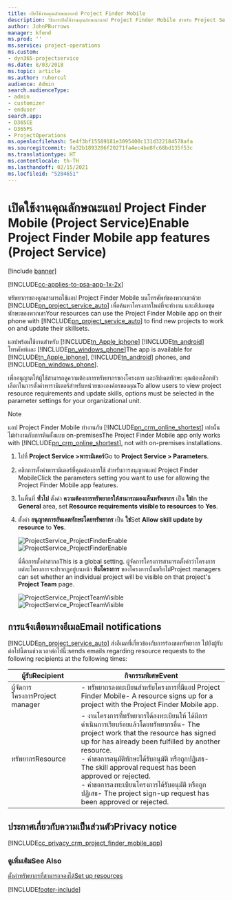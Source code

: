 ```yaml
---
title: เปิดใช้งานคุณลักษณะแอป Project Finder Mobile
description: วิธีการเปิดใช้งานคุณลักษณะแอป Project Finder Mobile สำหรับ Project Service
author: JohnPBurrows
manager: kfend
ms.prod: ''
ms.service: project-operations
ms.custom:
- dyn365-projectservice
ms.date: 8/03/2018
ms.topic: article
ms.author: ruhercul
audience: Admin
search.audienceType:
- admin
- customizer
- enduser
search.app:
- D365CE
- D365PS
- ProjectOperations
ms.openlocfilehash: 5e4f3bf15589181e3095400c131d322184578afa
ms.sourcegitcommit: fa32b1893286f20271fa4ec4be8fc68bd135f53c
ms.translationtype: HT
ms.contentlocale: th-TH
ms.lasthandoff: 02/15/2021
ms.locfileid: "5284651"
---
```

# <a name="enable-project-finder-mobile-app-features-project-service"></a><span data-ttu-id="c02a5-103">เปิดใช้งานคุณลักษณะแอป Project Finder Mobile (Project Service)</span><span class="sxs-lookup"><span data-stu-id="c02a5-103">Enable Project Finder Mobile app features (Project Service)</span></span>

[!include [banner](../includes/psa-now-project-operations.md)]

[!INCLUDE[cc-applies-to-psa-app-1x-2x](../includes/cc-applies-to-psa-app-1x-2x.md)]

<span data-ttu-id="c02a5-104">ทรัพยากรของคุณสามารถใช้แอป Project Finder Mobile บนโทรศัพท์ของพวกเขาด้วย [!INCLUDE[pn_project_service_auto](../includes/pn-project-service-auto.md)] เพื่อค้นหาโครงการใหม่ที่จะทำงาน และอัปเดตชุดทักษะของพวกเขา</span><span class="sxs-lookup"><span data-stu-id="c02a5-104">Your resources can use the Project Finder Mobile app on their phone with [!INCLUDE[pn_project_service_auto](../includes/pn-project-service-auto.md)] to find new projects to work on and update their skillsets.</span></span>  
  
 <span data-ttu-id="c02a5-105">แอปพร้อมใช้งานสำหรับ [!INCLUDE[tn_Apple_iphone](../includes/tn-apple-iphone.md)] [!INCLUDE[tn_android](../includes/tn-android.md)] โทรศัพท์และ [!INCLUDE[pn_windows_phone](../includes/pn-windows-phone.md)]</span><span class="sxs-lookup"><span data-stu-id="c02a5-105">The app is available for [!INCLUDE[tn_Apple_iphone](../includes/tn-apple-iphone.md)], [!INCLUDE[tn_android](../includes/tn-android.md)] phones, and [!INCLUDE[pn_windows_phone](../includes/pn-windows-phone.md)].</span></span>  
    
 <span data-ttu-id="c02a5-106">เพื่ออนุญาตให้ผู้ใช้สามารถดูความต้องการทรัพยากรของโครงการ และอัปเดตทักษะ คุณต้องเลือกตัวเลือกในการตั้งค่าพารามิเตอร์สำหรับหน่วยขององค์กรของคุณ</span><span class="sxs-lookup"><span data-stu-id="c02a5-106">To allow users to view project resource requirements and update skills, options must be selected in the parameter settings for your organizational unit.</span></span>
  
> [!NOTE]
>  <span data-ttu-id="c02a5-107">แอป Project Finder Mobile ทำงานกับ [!INCLUDE[pn_crm_online_shortest](../includes/pn-crm-online-shortest.md)] เท่านั้น ไม่ทำงานกับการติดตั้งแบบ on-premises</span><span class="sxs-lookup"><span data-stu-id="c02a5-107">The Project Finder Mobile app only works with [!INCLUDE[pn_crm_online_shortest](../includes/pn-crm-online-shortest.md)], not with on-premises installations.</span></span>  
  
1. <span data-ttu-id="c02a5-108">ไปที่ **Project Service >พารามิเตอร์**</span><span class="sxs-lookup"><span data-stu-id="c02a5-108">Go to **Project Service > Parameters**.</span></span>  
  
2. <span data-ttu-id="c02a5-109">คลิกการตั้งค่าพารามิเตอร์ที่คุณต้องการใช้ สำหรับการอนุญาตแอป Project Finder Mobile</span><span class="sxs-lookup"><span data-stu-id="c02a5-109">Click the parameters setting you want to use for allowing the Project Finder Mobile app features.</span></span>  
  
3. <span data-ttu-id="c02a5-110">ในพื้นที่ **ทั่วไป** ตั้งค่า **ความต้องการทรัพยากรให้สามารถมองเห็นทรัพยากร** เป็น **ใช่**</span><span class="sxs-lookup"><span data-stu-id="c02a5-110">In the **General** area, set **Resource requirements visible to resources** to **Yes**.</span></span>  
  
4. <span data-ttu-id="c02a5-111">ตั้งค่า **อนุญาตการอัพเดตทักษะโดยทรัพยากร** เป็น **ใช่**</span><span class="sxs-lookup"><span data-stu-id="c02a5-111">Set **Allow skill update by resource** to **Yes**.</span></span>  
  
   <span data-ttu-id="c02a5-112">![ProjectService_ProjectFinderEnable](../psa/media/project-service-project-finder-enable.png "ProjectService_ProjectFinderEnable")</span><span class="sxs-lookup"><span data-stu-id="c02a5-112">![ProjectService_ProjectFinderEnable](../psa/media/project-service-project-finder-enable.png "ProjectService_ProjectFinderEnable")</span></span>  
  
   <span data-ttu-id="c02a5-113">นี่คือการตั้งค่าสากล</span><span class="sxs-lookup"><span data-stu-id="c02a5-113">This is a global setting.</span></span> <span data-ttu-id="c02a5-114">ผู้จัดการโครงการสามารถตั้งค่าว่าโครงการแต่ละโครงการจะปรากฏอยู่บนหน้า **ทีมโครงการ** ของโครงการนั้นหรือไม่</span><span class="sxs-lookup"><span data-stu-id="c02a5-114">Project managers can set whether an individual project will be visible on that project's **Project Team** page.</span></span>  
  
   <span data-ttu-id="c02a5-115">![ProjectService_ProjectTeamVisible](../psa/media/project-service-project-team-visible.png "ProjectService_ProjectTeamVisible")</span><span class="sxs-lookup"><span data-stu-id="c02a5-115">![ProjectService_ProjectTeamVisible](../psa/media/project-service-project-team-visible.png "ProjectService_ProjectTeamVisible")</span></span>  
  
## <a name="email-notifications"></a><span data-ttu-id="c02a5-116">การแจ้งเตือนทางอีเมล</span><span class="sxs-lookup"><span data-stu-id="c02a5-116">Email notifications</span></span>  
 [!INCLUDE[pn_project_service_auto](../includes/pn-project-service-auto.md)] <span data-ttu-id="c02a5-117">ส่งอีเมลที่เกี่ยวข้องกับการร้องขอทรัพยากร ไปยังผู้รับต่อไปนี้ตามช่วงเวลาต่อไปนี้:</span><span class="sxs-lookup"><span data-stu-id="c02a5-117">sends emails regarding resource requests to the following recipients at the following times:</span></span>  
  
|<span data-ttu-id="c02a5-118">ผู้รับ</span><span class="sxs-lookup"><span data-stu-id="c02a5-118">Recipient</span></span>|<span data-ttu-id="c02a5-119">กิจกรรมพิเศษ</span><span class="sxs-lookup"><span data-stu-id="c02a5-119">Event</span></span>|  
|---------------|-----------|  
|<span data-ttu-id="c02a5-120">ผู้จัดการโครงการ</span><span class="sxs-lookup"><span data-stu-id="c02a5-120">Project manager</span></span>|<span data-ttu-id="c02a5-121">- ทรัพยากรลงทะเบียนสำหรับโครงการที่มีแอป Project Finder Mobile</span><span class="sxs-lookup"><span data-stu-id="c02a5-121">- A resource signs up for a project with the Project Finder Mobile app.</span></span>|  
|<span data-ttu-id="c02a5-122">ทรัพยากร</span><span class="sxs-lookup"><span data-stu-id="c02a5-122">Resource</span></span>|<span data-ttu-id="c02a5-123">- งานโครงการที่ทรัพยากรได้ลงทะเบียนให้ ได้มีการดำเนินการเรียบร้อยแล้วโดยทรัพยากรอื่น</span><span class="sxs-lookup"><span data-stu-id="c02a5-123">- The project work that the resource has signed up for has already been fulfilled by another resource.</span></span><br /><span data-ttu-id="c02a5-124">- คำขอการอนุมัติทักษะได้รับอนุมัติ หรือถูกปฏิเสธ</span><span class="sxs-lookup"><span data-stu-id="c02a5-124">- The skill approval request has been approved or rejected.</span></span><br /><span data-ttu-id="c02a5-125">- คำขอการลงทะเบียนโครงการได้รับอนุมัติ หรือถูกปฏิเสธ</span><span class="sxs-lookup"><span data-stu-id="c02a5-125">- The project sign-up request has been approved or rejected.</span></span>|  
  
## <a name="privacy-notice"></a><span data-ttu-id="c02a5-126">ประกาศเกี่ยวกับความเป็นส่วนตัว</span><span class="sxs-lookup"><span data-stu-id="c02a5-126">Privacy notice</span></span>  
 [!INCLUDE[cc_privacy_crm_project_finder_mobile_app](../includes/cc-privacy-crm-project-finder-mobile-app.md)]  
  
### <a name="see-also"></a><span data-ttu-id="c02a5-127">ดูเพิ่มเติม</span><span class="sxs-lookup"><span data-stu-id="c02a5-127">See Also</span></span>  
 [<span data-ttu-id="c02a5-128">ตั้งค่าทรัพยากรที่สามารถจองได้</span><span class="sxs-lookup"><span data-stu-id="c02a5-128">Set up resources</span></span>](../psa/set-up-resources.md)


[!INCLUDE[footer-include](../includes/footer-banner.md)]